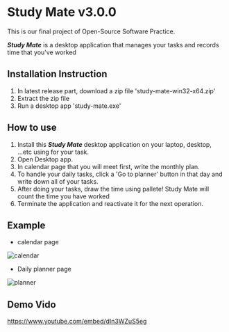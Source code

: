 # Study Mate v3.0.0

This is our final project of Open-Source Software Practice.


*__Study Mate__* is a desktop application that manages your tasks and records time that you've worked



## Installation Instruction
1. In latest release part, download a zip file 'study-mate-win32-x64.zip'
2. Extract the zip file
3. Run a desktop app 'study-mate.exe'

## How to use

1. Install this *__Study Mate__* desktop application on your laptop, desktop, ...etc using for your task.
2. Open Desktop app.
3. In calendar page that you will meet first, write the monthly plan.
4. To handle your daily tasks, click a 'Go to planner' button in that day and write down all of your tasks. 
5. After doing your tasks, draw the time using pallete! Study Mate will count the time you have worked
6. Terminate the application and reactivate it for the next operation. 

## Example
- calendar page


![calendar](https://user-images.githubusercontent.com/64757426/119367186-a7e46900-bcec-11eb-8eb9-5ed28ce74dfa.PNG)

- Daily planner page

![planner](https://user-images.githubusercontent.com/64757426/119454195-3ef40400-bd73-11eb-969f-f2d6a1d3f02c.PNG)

## Demo Vido


https://www.youtube.com/embed/dIn3WZuS5eg
